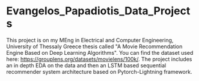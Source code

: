 # Evangelos_Papadiotis_Data_Projects
This project is on my MEng in Electrical and Computer Engineering, University of Thessaly Greece thesis called "A Movie Recommendation Engine Based on Deep Learning Algorithms".
You can find the dataset used here: https://grouplens.org/datasets/movielens/100k/.
The project includes an in depth EDA on the data and then an LSTM based sequential recommender system architecture based on Pytorch-Lightning framework.
